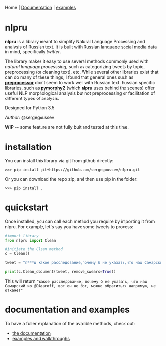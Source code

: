 Home | [Documentation](docs/README.md) | [examples](examples/README.md)

# nlpru

**nlpru** is a library meant to simplify Natural Language Processing and analysis of Russian text. It is built with Russian language social media data in mind, specifically *twitter*.

The library makes it easy to use several methods commonly used with *natural language processsing*, such as categorizing tweets by topic, preprocessing (or cleaning text), etc. While several other libraries exist that can do many of these things, I found that general ones such as [**preprocessor**](https://github.com/s/preprocessor) don't seem to work well with Russian text. Russian specific libraries, such as [**pymorphy2**](https://github.com/kmike/pymorphy2) (which **nlpru** uses behind the scenes) offer useful NLP morphological analysis but not preprocessing or facilitation of different types of analysis.

Designed for Python 3.5

*Author*: @sergegoussev

**WIP** -- some feature are not fully buit and tested at this time.

# installation

You can install this library via git from github directly: 

    >>> pip install git+https://github.com/sergegoussev/nlpru.git

Or you can download the repo zip, and then use pip in the folder:

    >>> pip install .

# quickstart

Once installed, you can call each method you require by importing it from nlpru. For example, let's say you have some tweets to process:

```python
#import library
from nlpru import Clean

#initiate the Clean method
c = Clean()

tweet = "п***ц какое расследование,почему б не указать,что наш Самарский ио @D_Azaroff ,вот он не бот,можно обратиться напрямую,не откажет )))"

print(c.Clean_document(tweet, remove_swears=True))
```

This will return 
`"какое расследование, почему б не указать, что наш Самарский ио @DAzaroff, вот он не бот, можно обратиться напрямую, не откажет"`

# documentation and examples

To have a fuller explanation of the availible methods, check out:
* [the documentation](docs/README.md)
* [examples and walkthroughs](examples/README.md)